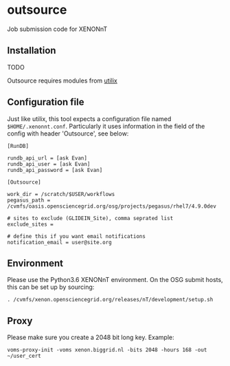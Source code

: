 # outsource
Job submission code for XENONnT

## Installation
TODO

Outsource requires modules from [utilix](https://github.com/XENONnT/utilix)

## Configuration file

Just like utilix, this tool expects a configuration file named `$HOME/.xenonnt.conf`. Particularly it uses information in the field of the config with header 'Outsource', see below: 

    [RunDB]
    
    rundb_api_url = [ask Evan]
    rundb_api_user = [ask Evan]
    rundb_api_password = [ask Evan]
    
    [Outsource]
    
    work_dir = /scratch/$USER/workflows
    pegasus_path = /cvmfs/oasis.opensciencegrid.org/osg/projects/pegasus/rhel7/4.9.0dev

    # sites to exclude (GLIDEIN_Site), comma seprated list
    exclude_sites = 

    # define this if you want email notifications 
    notification_email = user@site.org
    
## Environment

Please use the Python3.6 XENONnT environment. On the OSG submit hosts, this can be set up by sourcing:

    . /cvmfs/xenon.opensciencegrid.org/releases/nT/development/setup.sh

## Proxy

Please make sure you create a 2048 bit long key. Example:

    voms-proxy-init -voms xenon.biggrid.nl -bits 2048 -hours 168 -out ~/user_cert


